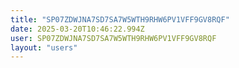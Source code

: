 ```yaml
---
title: "SP07ZDWJNA7SD7SA7W5WTH9RHW6PV1VFF9GV8RQF"
date: 2025-03-20T10:46:22.994Z
user: SP07ZDWJNA7SD7SA7W5WTH9RHW6PV1VFF9GV8RQF
layout: "users"
---
```

    